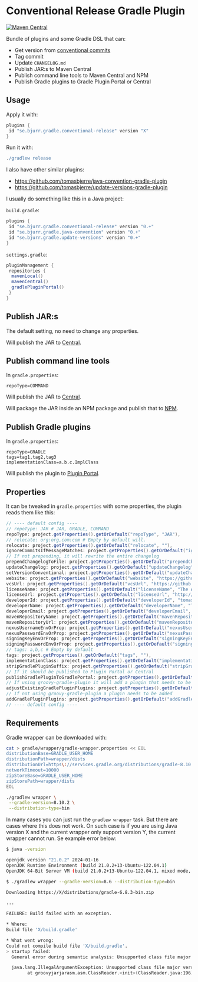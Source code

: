 # Conventional Release Gradle Plugin

[![Maven Central](https://maven-badges.herokuapp.com/maven-central/se.bjurr.gradle.conventional-release/se.bjurr.gradle.conventional-release.gradle.plugin/badge.svg)](https://search.maven.org/artifact/se.bjurr.gradle.conventional-release/se.bjurr.gradle.conventional-release.gradle.plugin)

Bundle of plugins and some Gradle DSL that can:

- Get version from [conventional commits](https://www.conventionalcommits.org/en/v1.0.0/)
- Tag commit
- Update `CHANGELOG.md`
- Publish JAR:s to Maven Central
- Publish command line tools to Maven Central and NPM
- Publish Gradle plugins to Gradle Plugin Portal or Central

## Usage

Apply it with:

```groovy
plugins {
 id "se.bjurr.gradle.conventional-release" version "X"
}
```

Run it with:

```groovy
./gradlew release
```

I also have other similar plugins:

- <https://github.com/tomasbjerre/java-convention-gradle-plugin>
- <https://github.com/tomasbjerre/update-versions-gradle-plugin>

I usually do something like this in a Java project:

`build.gradle`:

```groovy
plugins {
 id "se.bjurr.gradle.conventional-release" version "0.+"
 id "se.bjurr.gradle.java-convention" version "0.+"
 id "se.bjurr.gradle.update-versions" version "0.+"
}
```

`settings.gradle`:

```groovy
pluginManagement {
 repositories {
  mavenLocal()
  mavenCentral()
  gradlePluginPortal()
 }
}
```

## Publish JAR:s

The default setting, no need to change any properties.

Will publish the JAR to [Central](https://central.sonatype.com/).

## Publish command line tools

In `gradle.properties`:

```properties
repoType=COMMAND
```

Will publish the JAR to [Central](https://central.sonatype.com/).

Will package the JAR inside an NPM package and publish that to [NPM](https://plugins.gradle.org/).

## Publish Gradle plugins

In `gradle.properties`:

```properties
repoType=GRADLE
tags=tag1,tag2,tag3
implementationClass=a.b.c.ImplClass
```

Will publish the plugin to [Plugin Portal](https://plugins.gradle.org/).

## Properties

It can be tweaked in `gradle.properties` with some properties, the plugin reads them like this:

```groovy
// ---- default config ----
// repoType: JAR # JAR, GRADLE, COMMAND
repoType: project.getProperties().getOrDefault("repoType", "JAR"),
// relocate: org:org,com:com # Empty by default will.
relocate: project.getProperties().getOrDefault("relocate", ""),
ignoreCommitsIfMessageMatches: project.getProperties().getOrDefault("ignoreCommitsIfMessageMatches", "^\[maven-release-plugin\].*|^\[Gradle Release Plugin\].*|^Merge.*|.*\[GRADLE SCRIPT\].*"),
// If not prepending, it will rewrite the entire changelog
prependChangelogToFile: project.getProperties().getOrDefault("prependChangelogToFile", "true") == "true",
updateChangelog: project.getProperties().getOrDefault("updateChangelog", "true") == "true",
setVersionConventional: project.getProperties().getOrDefault("updateChangelog", "true") == "true",
website: project.getProperties().getOrDefault("website", "https://github.com/tomasbjerre/" + project.name),
vcsUrl: project.getProperties().getOrDefault("vcsUrl", "https://github.com/tomasbjerre/" + project.name),
licenseName: project.getProperties().getOrDefault("licenseName", "The Apache Software License, Version 2.0"),
licenseUrl: project.getProperties().getOrDefault("licenseUrl", "http://www.apache.org/licenses/LICENSE-2.0.txt"),
developerId: project.getProperties().getOrDefault("developerId", "tomasbjerre"),
developerName: project.getProperties().getOrDefault("developerName", "Tomas Bjerre"),
developerEmail: project.getProperties().getOrDefault("developerEmail", "tomas.bjerre85@gmail.com"),
mavenRepositoryName: project.getProperties().getOrDefault("mavenRepositoryName", "nexus"),
mavenRepositoryUrl: project.getProperties().getOrDefault("mavenRepositoryUrl", "https://ossrh-staging-api.central.sonatype.com/service/local/"),
nexusUsernameEnvOrProp: project.getProperties().getOrDefault("nexusUsernameEnvOrProp", "nexusUsername"),
nexusPasswordEnvOrProp: project.getProperties().getOrDefault("nexusPasswordEnvOrProp", "nexusPassword"),
signingKeyEnvOrProp: project.getProperties().getOrDefault("signingKeyEnvOrProp", "signing.keyId"),
signingPasswordEnvOrProp: project.getProperties().getOrDefault("signingPasswordEnvOrProp", "signing.password"),
// tags: a,b,c # Empty by default
tags: project.getProperties().getOrDefault("tags", ""),
implementationClass: project.getProperties().getOrDefault("implementationClass", ""),
stripGradlePluginSuffix: project.getProperties().getOrDefault("stripGradlePluginSuffix", "true") == "true",
// If it should be published to Plugin Portal or Central
publishGradlePluginToGradlePortal: project.getProperties().getOrDefault("publishGradlePluginToGradlePortal", "true") == "true",
// If using groovy-gradle-plugin it will add a plugin that needs to be adjusted
adjustExistingGradlePluginPlugins: project.getProperties().getOrDefault("adjustExistingGradlePluginPlugins", "false") == "true",
// If not using groovy-gradle-plugin a plugin needs to be added
addGradlePluginPlugins: project.getProperties().getOrDefault("addGradlePluginPlugins", "true") == "true",
// ---- default config ----
```

## Requirements

Gradle wrapper can be downloaded with:

```sh
cat > gradle/wrapper/gradle-wrapper.properties << EOL
distributionBase=GRADLE_USER_HOME
distributionPath=wrapper/dists
distributionUrl=https\://services.gradle.org/distributions/gradle-8.10.2-bin.zip
networkTimeout=10000
zipStoreBase=GRADLE_USER_HOME
zipStorePath=wrapper/dists
EOL

./gradlew wrapper \
 --gradle-version=8.10.2 \
 --distribution-type=bin
```

In many cases you can just run the `gradlew wrapper` task. But there are cases where this does not work. On such case is if you are using Java version X and the current wrapper only support version Y, the current wrapper cannot run. Se example error below:

```sh
$ java -version

openjdk version "21.0.2" 2024-01-16
OpenJDK Runtime Environment (build 21.0.2+13-Ubuntu-122.04.1)
OpenJDK 64-Bit Server VM (build 21.0.2+13-Ubuntu-122.04.1, mixed mode, sharing)
```

```sh
$ ./gradlew wrapper --gradle-version=8.6 --distribution-type=bin

Downloading https://X/distributions/gradle-6.8.3-bin.zip

...

FAILURE: Build failed with an exception.

* Where:
Build file 'X/build.gradle'

* What went wrong:
Could not compile build file 'X/build.gradle'.
> startup failed:
  General error during semantic analysis: Unsupported class file major version 65

  java.lang.IllegalArgumentException: Unsupported class file major version 65
        at groovyjarjarasm.asm.ClassReader.<init>(ClassReader.java:196)
```
